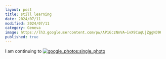 ```yaml
---
layout: post
title: still learning
date: 2024/07/11
modified: 2024/07/11
category: Geneva
image: https://lh3.googleusercontent.com/pw/AP1GczNnVA—ivX9CuqUjZggNJ9OJGpRgtgPw-V4Cf_DjNgxtrUVNZgZTAOwCGP04cnCMMIPHchy5zZA1NJA_VU9vwz3LCHbOmKNzkl0ii6ExgCt_59JCELE=s0-no
published: true
---
```


I am continuing to [![google_photos:single_photo](https://lh3.googleusercontent.com/pw/AP1GczNnVA—ivX9CuqUjZggNJ9OJGpRgtgPw-V4Cf_DjNgxtrUVNZgZTAOwCGP04cnCMMIPHchy5zZA1NJA_VU9vwz3LCHbOmKNzkl0ii6ExgCt_59JCELE)](https://photos.app.goo.gl/2Cv2mEPHNL5jEg5N8)








